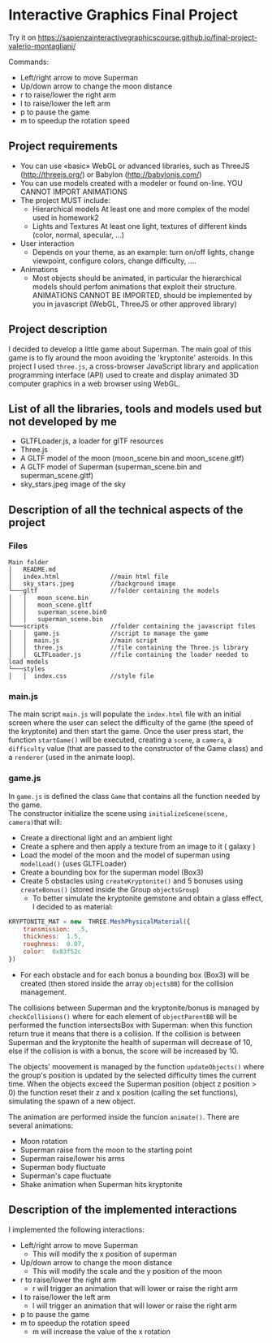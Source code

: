 # Interactive Graphics Final Project
Try it on https://sapienzainteractivegraphicscourse.github.io/final-project-valerio-montagliani/

Commands:
- Left/right arrow to move Superman
 - Up/down arrow to change the moon distance 
 - r to raise/lower the right arm
 - l to raise/lower the left arm
 - p to pause the game
 - m to speedup the rotation speed
 
## Project requirements 

 - You can use «basic» WebGL or advanced libraries, such as ThreeJS (http://threejs.org/) or Babylon (http://babylonjs.com/)
 - You can use models created with a modeler or found on-line.
  YOU CANNOT IMPORT ANIMATIONS
 - The project MUST include:
	 - Hierarchical models
	  At least one and more complex of the model used in homework2
	 - Lights and Textures
		At least one light, textures of different kinds (color, normal, specular, ...)
-   User interaction
	-   Depends on your theme, as an example: turn on/off lights, change
viewpoint, configure colors, change difficulty, ....
 -   Animations
	 -   Most objects should be animated, in particular the hierarchical models should perfom animations that exploit their structure. ANIMATIONS CANNOT BE IMPORTED, should be implemented by you in javascript (WebGL, ThreeJS or other approved library)

## Project description
I decided to develop a little game about Superman. The main goal of this game is to fly around the moon avoiding the 'kryptonite'  asteroids.
In this project I used  `three.js`,  a cross-browser JavaScript library and application programming interface (API) used to create and display animated 3D computer graphics in a web browser using WebGL. 

## List of all the libraries, tools and models used but not developed by me
 - GLTFLoader.js, a loader for glTF resources
 - Three.js
 - A GLTF model of the moon (moon_scene.bin and moon_scene.gltf)
 - A GLTF model of Superman (superman_scene.bin and superman_scene.gltf)
 - sky_stars.jpeg image of the sky

## Description of all the technical aspects of the project
### Files
```
Main folder
│   README.md
│   index.html 				//main html file   
│	sky_stars.jpeg			//background image
└───gltf					//folder containing the models
│   │   moon_scene.bin
│   │  	moon_scene.gltf
│   │   superman_scene.bin0
│   │   superman_scene.bin
└───scripts 				//folder containing the javascript files
│   │  game.js				//script to manage the game
│   │  main.js				//main script
│   │  three.js				//file containing the Three.js library
│   │  GLTFLoader.js		//file containing the loader needed to load models
└───styles					
│   │  index.css			//style file
```
### main.js
The main script `main.js`  will populate the `index.html` file with an initial screen where the user can select the difficulty of the game (the speed of the kryptonite) and then start the game. Once the user press start, the function `startGame()` will be executed, creating a `scene`, a `camera`, a `difficulty` value (that are passed to the constructor of the Game class)  and a `renderer` (used in the animate loop).
### game.js
In `game.js` is defined the class `Game` that contains all the function needed by the game.  
The constructor initialize the scene using `initializeScene(scene, camera)`that will:
 - Create a directional light and an ambient light
 - Create a sphere and then apply a texture from an image to it ( galaxy )
 - Load the model of the moon and the model of superman using `modelLoad()` (uses GLTFLoader)
 - Create a bounding box for the superman model (Box3)
 - Create 5 obstacles using `createKryptonite()`  and 5 bonuses using `createBonus()` (stored inside the Group `objectsGroup`)
	 - To better simulate the kryptonite gemstone and obtain a glass effect, I decided to as material:
```js
KRYPTONITE_MAT = new  THREE.MeshPhysicalMaterial({
	transmission:  .5,
	thickness:  1.5,
	roughness:  0.07,
	color:  0x83f52c
})
```
- For each obstacle and for each bonus a bounding box (Box3) will be created (then stored inside the array `objectsBB`) for the collision management.

The collisions between Superman and the kryptonite/bonus is managed by `checkCollisions()` where for each element of `objectParentBB` will be performed the function intersectsBox with Superman: when this function return true it means that there is a collision. If the collision is between Superman and the kryptonite the health of superman will decrease of 10, else if the collision is with a bonus, the score will be increased by 10.

The objects' moovement is managed by the function `updateObjects()` where the group's position is updated by the selected difficulty times the current time. When the objects exceed the Superman position (object z position > 0) the function reset their z and x position (calling the set functions), simulating the spawn of a new object.

The animation are performed inside the funcion `animate()`. There are several animations:

 - Moon rotation
 - Superman raise from the moon to the starting point
 - Superman raise/lower his arms
 - Superman body fluctuate
 - Superman's cape fluctuate
 - Shake animation when Superman hits kryptonite

## Description of the implemented interactions
I implemented the following interactions:

 - Left/right arrow to move Superman
	 - This will modify the x position of superman 
 - Up/down arrow to change the moon distance 
	 - This will modify the scale and the y position of the moon
 - r to raise/lower the right arm
	 - r will trigger an animation that will lower or raise the right arm 
 - l to raise/lower the left arm
	 - l will trigger an animation that will lower or raise the right arm 
 - p to pause the game
 - m to speedup the rotation speed
	 - m will increase the value of the x rotation
